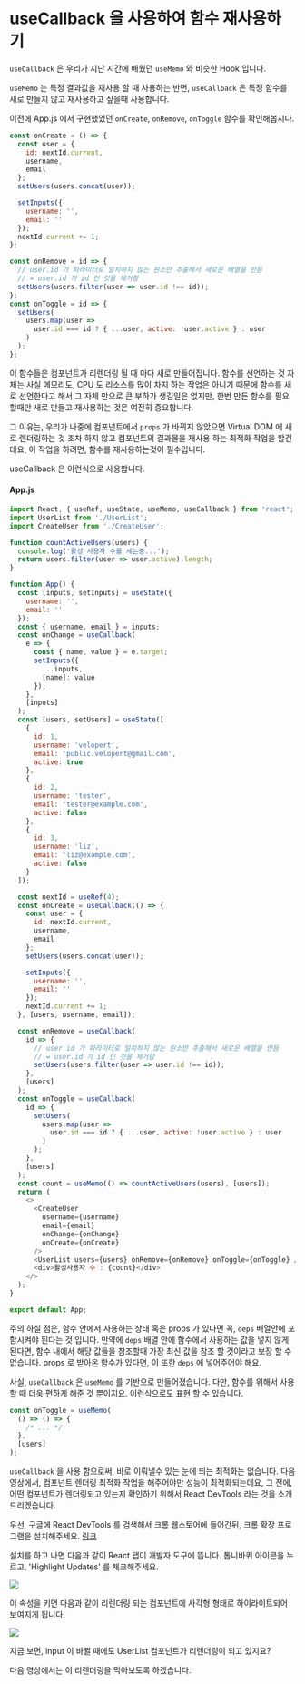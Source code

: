 # useCallback 을 사용하여 함수 재사용하기

`useCallback` 은 우리가 지난 시간에 배웠던 `useMemo` 와 비슷한 Hook 입니다.

`useMemo` 는 특정 결과값을 재사용 할 때 사용하는 반면, `useCallback` 은 특정 함수를 새로 만들지 않고 재사용하고 싶을때 사용합니다.

이전에 App.js 에서 구현했었던 `onCreate`, `onRemove`, `onToggle` 함수를 확인해봅시다.

```javascript
const onCreate = () => {
  const user = {
    id: nextId.current,
    username,
    email
  };
  setUsers(users.concat(user));

  setInputs({
    username: '',
    email: ''
  });
  nextId.current += 1;
};

const onRemove = id => {
  // user.id 가 파라미터로 일치하지 않는 원소만 추출해서 새로운 배열을 만듬
  // = user.id 가 id 인 것을 제거함
  setUsers(users.filter(user => user.id !== id));
};
const onToggle = id => {
  setUsers(
    users.map(user =>
      user.id === id ? { ...user, active: !user.active } : user
    )
  );
};
```

이 함수들은 컴포넌트가 리렌더링 될 때 마다 새로 만들어집니다. 함수를 선언하는 것 자체는 사실 메모리도, CPU 도 리소스를 많이 차지 하는 작업은 아니기 때문에 함수를 새로 선언한다고 해서 그 자체 만으로 큰 부하가 생길일은 없지만, 한번 만든 함수를 필요할때만 새로 만들고 재사용하는 것은 여전히 중요합니다.

그 이유는, 우리가 나중에 컴포넌트에서 `props` 가 바뀌지 않았으면 Virtual DOM 에 새로 렌더링하는 것 조차 하지 않고 컴포넌트의 결과물을 재사용 하는 최적화 작업을 할건데요, 이 작업을 하려면, 함수를 재사용하는것이 필수입니다.

useCallback 은 이런식으로 사용합니다.

#### App.js

```javascript
import React, { useRef, useState, useMemo, useCallback } from 'react';
import UserList from './UserList';
import CreateUser from './CreateUser';

function countActiveUsers(users) {
  console.log('활성 사용자 수를 세는중...');
  return users.filter(user => user.active).length;
}

function App() {
  const [inputs, setInputs] = useState({
    username: '',
    email: ''
  });
  const { username, email } = inputs;
  const onChange = useCallback(
    e => {
      const { name, value } = e.target;
      setInputs({
        ...inputs,
        [name]: value
      });
    },
    [inputs]
  );
  const [users, setUsers] = useState([
    {
      id: 1,
      username: 'velopert',
      email: 'public.velopert@gmail.com',
      active: true
    },
    {
      id: 2,
      username: 'tester',
      email: 'tester@example.com',
      active: false
    },
    {
      id: 3,
      username: 'liz',
      email: 'liz@example.com',
      active: false
    }
  ]);

  const nextId = useRef(4);
  const onCreate = useCallback(() => {
    const user = {
      id: nextId.current,
      username,
      email
    };
    setUsers(users.concat(user));

    setInputs({
      username: '',
      email: ''
    });
    nextId.current += 1;
  }, [users, username, email]);

  const onRemove = useCallback(
    id => {
      // user.id 가 파라미터로 일치하지 않는 원소만 추출해서 새로운 배열을 만듬
      // = user.id 가 id 인 것을 제거함
      setUsers(users.filter(user => user.id !== id));
    },
    [users]
  );
  const onToggle = useCallback(
    id => {
      setUsers(
        users.map(user =>
          user.id === id ? { ...user, active: !user.active } : user
        )
      );
    },
    [users]
  );
  const count = useMemo(() => countActiveUsers(users), [users]);
  return (
    <>
      <CreateUser
        username={username}
        email={email}
        onChange={onChange}
        onCreate={onCreate}
      />
      <UserList users={users} onRemove={onRemove} onToggle={onToggle} />
      <div>활성사용자 수 : {count}</div>
    </>
  );
}

export default App;
```

주의 하실 점은, 함수 안에서 사용하는 상태 혹은 props 가 있다면 꼭, `deps` 배열안에 포함시켜야 된다는 것 입니다. 만약에 `deps` 배열 안에 함수에서 사용하는 값을 넣지 않게 된다면, 함수 내에서 해당 값들을 참조할때 가장 최신 값을 참조 할 것이라고 보장 할 수 없습니다. props 로 받아온 함수가 있다면, 이 또한 `deps` 에 넣어주어야 해요.

사실, `useCallback` 은 `useMemo` 를 기반으로 만들어졌습니다. 다만, 함수를 위해서 사용 할 때 더욱 편하게 해준 것 뿐이지요. 이런식으로도 표현 할 수 있습니다.

```javascript
const onToggle = useMemo(
  () => () => {
    /* ... */
  },
  [users]
);
```

`useCallback` 을 사용 함으로써, 바로 이뤄낼수 있는 눈에 띄는 최적화는 없습니다. 다음 영상에서, 컴포넌트 렌더링 최적화 작업을 해주어야만 성능이 최적화되는데요, 그 전에, 어떤 컴포넌트가 렌더링되고 있는지 확인하기 위해서 React DevTools 라는 것을 소개드리겠습니다.

우선, 구글에 React DevTools 를 검색해서 크롬 웹스토어에 들어간뒤, 크롬 확장 프로그램을 설치해주세요.
[링크](https://chrome.google.com/webstore/detail/react-developer-tools/fmkadmapgofadopljbjfkapdkoienihi?hl=ko)

설치를 하고 나면 다음과 같이 React 탭이 개발자 도구에 뜹니다. 톱니바퀴 아이콘을 누르고, 'Highlight Updates' 를 체크해주세요.

![](https://i.imgur.com/ksXWQl7.png)

이 속성을 키면 다음과 같이 리렌더링 되는 컴포넌트에 사각형 형태로 하이라이트되어 보여지게 됩니다.

![](https://i.imgur.com/ovkce71.gif)

지금 보면, input 이 바뀔 때에도 UserList 컴포넌트가 리렌더링이 되고 있지요?

다음 영상에서는 이 리렌더링을 막아보도록 하겠습니다.
